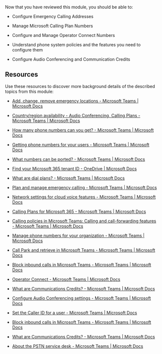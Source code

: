 Now that you have reviewed this module, you should be able to:

- Configure Emergency Calling Addresses

- Manage Microsoft Calling Plan Numbers

- Configure and Manage Operator Connect Numbers

- Understand phone system policies and the features you need to configure them

- Configure Audio Conferencing and Communication Credits

## Resources

Use these resources to discover more background details of the described topics from this module:

- [Add, change, remove emergency locations - Microsoft Teams | Microsoft Docs](/microsoftteams/add-change-remove-emergency-location-organization)

- [Country/region availability - Audio Conferencing, Calling Plans - Microsoft Teams | Microsoft Docs](/microsoftteams/country-and-region-availability-for-audio-conferencing-and-calling-plans/country-and-region-availability-for-audio-conferencing-and-calling-plans)

- [How many phone numbers can you get? - Microsoft Teams | Microsoft Docs](/microsoftteams/how-many-phone-numbers-can-you-get)

- [Getting phone numbers for your users - Microsoft Teams | Microsoft Docs](/microsoftteams/getting-phone-numbers-for-your-users)

- [What numbers can be ported? - Microsoft Teams | Microsoft Docs](/microsoftteams/phone-number-calling-plans/port-order-overview)

- [Find your Microsoft 365 tenant ID - OneDrive | Microsoft Docs](/onedrive/find-your-office-365-tenant-id)

- [What are dial plans? - Microsoft Teams | Microsoft Docs](/microsoftteams/what-are-dial-plans)

- [Plan and manage emergency calling - Microsoft Teams | Microsoft Docs](/microsoftteams/what-are-emergency-locations-addresses-and-call-routing)

- [Network settings for cloud voice features - Microsoft Teams | Microsoft Docs](/microsoftteams/cloud-voice-network-settings)

- [Calling Plans for Microsoft 365 - Microsoft Teams | Microsoft Docs](/microsoftteams/calling-plans-for-office-365)

- [Calling policies in Microsoft Teams: Calling and call-forwarding features - Microsoft Teams | Microsoft Docs](/microsoftteams/teams-calling-policy)

- [Manage phone numbers for your organization - Microsoft Teams | Microsoft Docs](/microsoftteams/manage-phone-numbers-for-your-organization/manage-phone-numbers-for-your-organization)

- [Call Park and retrieve in Microsoft Teams - Microsoft Teams | Microsoft Docs](/microsoftteams/call-park-and-retrieve?WT.mc_id=TeamsAdminCenterCSH)

- [Block inbound calls in Microsoft Teams - Microsoft Teams | Microsoft Docs](/microsoftteams/block-inbound-calls)

- [Operator Connect - Microsoft Teams | Microsoft Docs](/microsoftteams/operator-connect-plan)

- [What are Communications Credits? - Microsoft Teams | Microsoft Docs](/microsoftteams/what-are-communications-credits)

- [Configure Audio Conferencing settings - Microsoft Teams | Microsoft Docs](/microsoftteams/deploy-audio-conferencing-teams-landing-page)

- [Set the Caller ID for a user - Microsoft Teams | Microsoft Docs](/microsoftteams/set-the-caller-id-for-a-user)

- [Block inbound calls in Microsoft Teams - Microsoft Teams | Microsoft Docs](/microsoftteams/block-inbound-calls)

- [What are Communications Credits? - Microsoft Teams | Microsoft Docs](/microsoftteams/what-are-communications-credits)

- [About the PSTN service desk - Microsoft Teams | Microsoft Docs](/learn/modules/manage-phone-system-for-microsoft-teams/)

